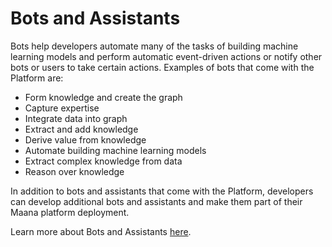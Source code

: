 # Bots and Assistants

Bots help developers automate many of the tasks of building machine learning models and perform automatic event-driven actions or notify other bots or users to take certain actions. Examples of bots that come with the Platform are:

* Form knowledge and create the graph
* Capture expertise
* Integrate data into graph
* Extract and add knowledge 
* Derive value from knowledge
* Automate building machine learning models
* Extract complex knowledge from data 
* Reason over knowledge

In addition to bots and assistants that come with the Platform, developers can develop additional bots and assistants and make them part of their Maana platform deployment.

Learn more about Bots and Assistants [here](../product-guide/getting-started-with-maana/building-knowledge-layers/connecting-bots-and-assistants.md).

